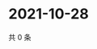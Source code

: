 # 2021-10-28

共 0 条

<!-- BEGIN WEIBO -->
<!-- 最后更新时间 Thu Oct 28 2021 07:00:58 GMT+0800 (China Standard Time) -->

<!-- END WEIBO -->
